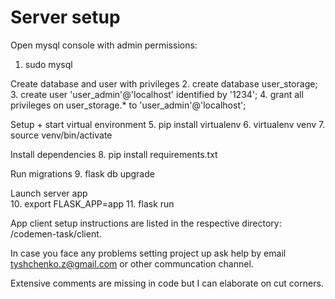 
# Server setup

Open mysql console with admin permissions: 
1. sudo mysql

Create database and user with privileges
2. create database user_storage;
3. create user 'user_admin'@'localhost' identified by '1234';
4. grant all privileges on user_storage.* to 'user_admin'@'localhost';

Setup + start virtual environment
5. pip install virtualenv
6. virtualenv venv
7. source venv/bin/activate

Install dependencies 
8. pip install requirements.txt

Run migrations 
9. flask db upgrade

Launch server app   
10. export FLASK_APP=app
11. flask run

App client setup instructions are listed in the respective directory: /codemen-task/client.

In case you face any problems setting project up ask help by email tyshchenko.z@gmail.com or other communcation channel.

Extensive comments are missing in code but I can elaborate on cut corners.